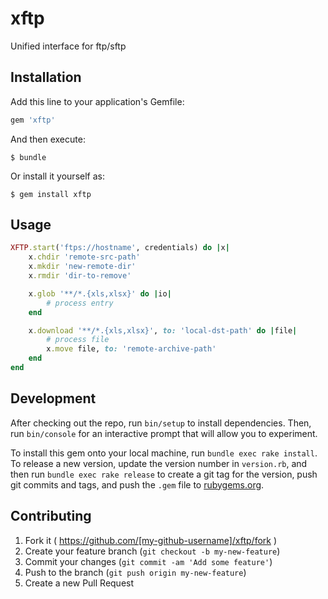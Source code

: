 # xftp

Unified interface for ftp/sftp

## Installation

Add this line to your application's Gemfile:

```ruby
gem 'xftp'
```

And then execute:

    $ bundle

Or install it yourself as:

    $ gem install xftp

## Usage

```ruby
XFTP.start('ftps://hostname', credentials) do |x|
    x.chdir 'remote-src-path'
    x.mkdir 'new-remote-dir'
    x.rmdir 'dir-to-remove'

    x.glob '**/*.{xls,xlsx}' do |io|
        # process entry
    end

    x.download '**/*.{xls,xlsx}', to: 'local-dst-path' do |file|
        # process file
        x.move file, to: 'remote-archive-path'
    end
end
```

## Development

After checking out the repo, run `bin/setup` to install dependencies. Then, run `bin/console` for an interactive prompt that will allow you to experiment.

To install this gem onto your local machine, run `bundle exec rake install`. To release a new version, update the version number in `version.rb`, and then run `bundle exec rake release` to create a git tag for the version, push git commits and tags, and push the `.gem` file to [rubygems.org](https://rubygems.org).

## Contributing

1. Fork it ( https://github.com/[my-github-username]/xftp/fork )
2. Create your feature branch (`git checkout -b my-new-feature`)
3. Commit your changes (`git commit -am 'Add some feature'`)
4. Push to the branch (`git push origin my-new-feature`)
5. Create a new Pull Request

